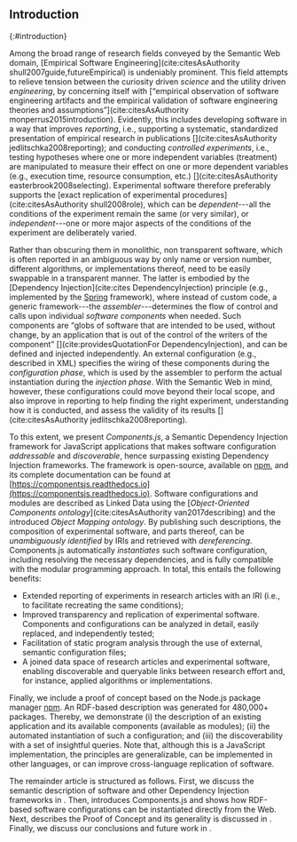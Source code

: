 ## Introduction
{:#introduction}

Among the broad range of research fields conveyed by the Semantic Web domain, 
[Empirical Software Engineering](cite:citesAsAuthority shull2007guide,futureEmpirical) is undeniably prominent.
This field attempts to relieve tension between the curiosity driven _science_ and the utility driven _engineering_,
by concerning itself with [<q>empirical observation of software engineering artifacts and the empirical validation of software engineering theories
and assumptions</q>](cite:citesAsAuthority monperrus2015introduction).
Evidently,
this includes developing software in a way that improves _reporting_, i.e., supporting a systematic, standardized presentation of empirical research in publications [](cite:citesAsAuthority jedlitschka2008reporting); 
and conducting _controlled experiments_, i.e., testing hypotheses where one or more independent variables (treatment) are manipulated to measure their effect on one or more dependent variables (e.g., execution time, resource consumption, etc.) [](cite:citesAsAuthority easterbrook2008selecting).
Experimental software therefore preferably supports the [exact replication of experimental procedures](cite:citesAsAuthority shull2008role), 
which can be _dependent_---all the conditions of the experiment remain the same (or very similar),
or _independent_---one or more major aspects of the conditions of the experiment are deliberately varied.

Rather than obscuring them in monolithic, non transparent software, which is often reported in an ambiguous way by only name or version number,
different algorithms, or implementations thereof, need to be easily swappable in a transparent manner.
The latter is embodied by the [Dependency Injection](cite:cites DependencyInjection) principle (e.g., implemented by the [Spring](https://projects.spring.io/spring-framework/) framework),
where instead of custom code, a generic framework---the _assembler_---determines the flow of control and calls upon individual _software components_ when needed.
Such components are
<q>globs of software that are intended to be used, without change, by an application that is out of the control of the writers of the component</q> [](cite:providesQuotationFor DependencyInjection),
and can be defined and injected independently.
An external configuration (e.g., described in XML) specifies the wiring of these components during the _configuration phase_, 
which is used by the assembler to perform the actual instantiation during the _injection phase_.
With the Semantic Web in mind, however,
these configurations could move beyond their local scope,
and also improve in reporting to help finding the right experiment, understanding how it is conducted, and assess the validity of its results [](cite:citesAsAuthority jedlitschka2008reporting).

To this extent, 
we present _Components.js_, 
a Semantic Dependency Injection framework for JavaScript applications that makes software configuration _addressable_ and _discoverable_, hence surpassing existing Dependency Injection frameworks.
The framework is open-source, available on [npm](https://www.npmjs.com/package/lsd-components), and its complete documentation can be found at [https://componentsjs.readthedocs.io](https://componentsjs.readthedocs.io).
Software configurations and modules are described as Linked Data using the [_Object-Oriented Components ontology_](cite:citesAsAuthority van2017describing) and the introduced _Object Mapping ontology_.
By publishing such descriptions,
the composition of experimental software, and parts thereof, can be _unambiguously identified_ by IRIs and 
retrieved with _dereferencing_.
Components.js automatically _instantiates_ such software configuration, including resolving the necessary dependencies, 
and is fully compatible with the modular programming approach.
In total, this entails the following benefits:

- Extended reporting of experiments in research articles with an IRI (i.e., to facilitate recreating the same conditions);
- Improved transparency and replication of experimental software. Components and configurations can be analyzed in detail, easily replaced, and independently tested;
- Facilitation of static program analysis through the use of external, semantic configuration files;
- A joined data space of research articles and experimental software, enabling discoverable and queryable links between research effort and, for instance, applied algorithms or implementations.

Finally, we include a proof of concept based on the Node.js package manager [npm](https://www.npmjs.com/).
An RDF-based description was generated for 480,000+ packages. Thereby, 
we demonstrate 
(i) the description of an existing application and its available components (available as modules);
(ii) the automated instantiation of such a configuration; and
(iii) the discoverability with a set of insightful queries.
Note that, although this is a JavaScript implementation, the principles are generalizable, 
can be implemented in other languages, or can improve cross-language replication of software.

The remainder article is structured as follows.
First, we discuss the semantic description of software and other Dependency Injection frameworks
in [](#related-work).
Then, [](#semantic-dependency-injection) introduces Components.js and shows how RDF-based software configurations can be instantiated directly from the Web.
Next, 
[](#proof-of-concept) describes the Proof of Concept and its generality is discussed in [](#discussion).
Finally, we discuss our conclusions and future work in [](#conclusion).
